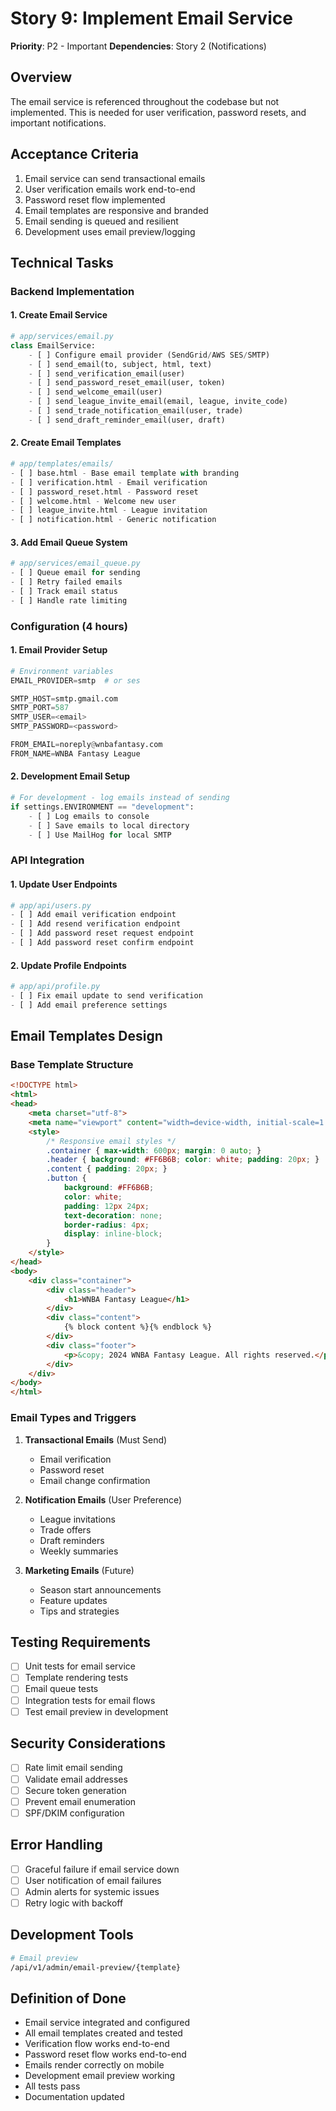 # Story 9: Implement Email Service

**Priority**: P2 - Important
**Dependencies**: Story 2 (Notifications)

## Overview
The email service is referenced throughout the codebase but not implemented. This is needed for user verification, password resets, and important notifications.

## Acceptance Criteria
1. Email service can send transactional emails
2. User verification emails work end-to-end
3. Password reset flow implemented
4. Email templates are responsive and branded
5. Email sending is queued and resilient
6. Development uses email preview/logging

## Technical Tasks

### Backend Implementation

#### 1. Create Email Service
```python
# app/services/email.py
class EmailService:
    - [ ] Configure email provider (SendGrid/AWS SES/SMTP)
    - [ ] send_email(to, subject, html, text)
    - [ ] send_verification_email(user)
    - [ ] send_password_reset_email(user, token)
    - [ ] send_welcome_email(user)
    - [ ] send_league_invite_email(email, league, invite_code)
    - [ ] send_trade_notification_email(user, trade)
    - [ ] send_draft_reminder_email(user, draft)
```

#### 2. Create Email Templates
```python
# app/templates/emails/
- [ ] base.html - Base email template with branding
- [ ] verification.html - Email verification
- [ ] password_reset.html - Password reset
- [ ] welcome.html - Welcome new user
- [ ] league_invite.html - League invitation
- [ ] notification.html - Generic notification
```

#### 3. Add Email Queue System
```python
# app/services/email_queue.py
- [ ] Queue email for sending
- [ ] Retry failed emails
- [ ] Track email status
- [ ] Handle rate limiting
```

### Configuration (4 hours)

#### 1. Email Provider Setup
```python
# Environment variables
EMAIL_PROVIDER=smtp  # or ses

SMTP_HOST=smtp.gmail.com
SMTP_PORT=587
SMTP_USER=<email>
SMTP_PASSWORD=<password>

FROM_EMAIL=noreply@wnbafantasy.com
FROM_NAME=WNBA Fantasy League
```

#### 2. Development Email Setup
```python
# For development - log emails instead of sending
if settings.ENVIRONMENT == "development":
    - [ ] Log emails to console
    - [ ] Save emails to local directory
    - [ ] Use MailHog for local SMTP
```

### API Integration

#### 1. Update User Endpoints
```python
# app/api/users.py
- [ ] Add email verification endpoint
- [ ] Add resend verification endpoint
- [ ] Add password reset request endpoint
- [ ] Add password reset confirm endpoint
```

#### 2. Update Profile Endpoints
```python
# app/api/profile.py
- [ ] Fix email update to send verification
- [ ] Add email preference settings
```

## Email Templates Design

### Base Template Structure
```html
<!DOCTYPE html>
<html>
<head>
    <meta charset="utf-8">
    <meta name="viewport" content="width=device-width, initial-scale=1.0">
    <style>
        /* Responsive email styles */
        .container { max-width: 600px; margin: 0 auto; }
        .header { background: #FF6B6B; color: white; padding: 20px; }
        .content { padding: 20px; }
        .button {
            background: #FF6B6B;
            color: white;
            padding: 12px 24px;
            text-decoration: none;
            border-radius: 4px;
            display: inline-block;
        }
    </style>
</head>
<body>
    <div class="container">
        <div class="header">
            <h1>WNBA Fantasy League</h1>
        </div>
        <div class="content">
            {% block content %}{% endblock %}
        </div>
        <div class="footer">
            <p>&copy; 2024 WNBA Fantasy League. All rights reserved.</p>
        </div>
    </div>
</body>
</html>
```

### Email Types and Triggers

1. **Transactional Emails** (Must Send)
   - Email verification
   - Password reset
   - Email change confirmation

2. **Notification Emails** (User Preference)
   - League invitations
   - Trade offers
   - Draft reminders
   - Weekly summaries

3. **Marketing Emails** (Future)
   - Season start announcements
   - Feature updates
   - Tips and strategies

## Testing Requirements
- [ ] Unit tests for email service
- [ ] Template rendering tests
- [ ] Email queue tests
- [ ] Integration tests for email flows
- [ ] Test email preview in development

## Security Considerations
- [ ] Rate limit email sending
- [ ] Validate email addresses
- [ ] Secure token generation
- [ ] Prevent email enumeration
- [ ] SPF/DKIM configuration

## Error Handling
- [ ] Graceful failure if email service down
- [ ] User notification of email failures
- [ ] Admin alerts for systemic issues
- [ ] Retry logic with backoff

## Development Tools
```bash
# Email preview
/api/v1/admin/email-preview/{template}
```

## Definition of Done
- Email service integrated and configured
- All email templates created and tested
- Verification flow works end-to-end
- Password reset flow works end-to-end
- Emails render correctly on mobile
- Development email preview working
- All tests pass
- Documentation updated
